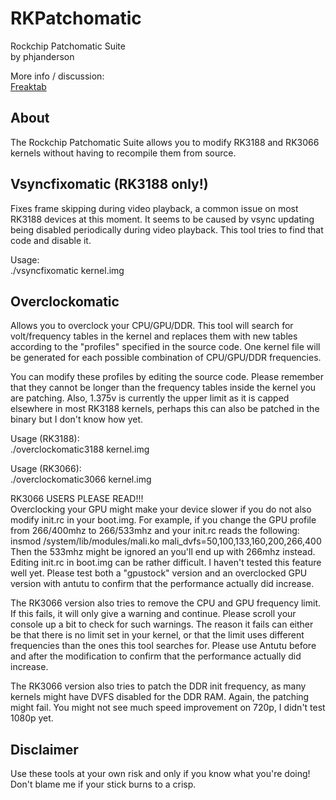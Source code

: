 RKPatchomatic
======
Rockchip Patchomatic Suite  
by phjanderson

More info / discussion:  
[Freaktab](http://www.freaktab.com/showthread.php?7150-rkpatchomatic-tool-overclock-vsync-fix-any-binary-rk3188-kernel!)

About
------
The Rockchip Patchomatic Suite allows you to modify RK3188 and RK3066 kernels without having to recompile them from source.

Vsyncfixomatic (RK3188 only!)
------
Fixes frame skipping during video playback, a common issue on most RK3188 devices at this moment. It seems to be caused by vsync updating being disabled periodically during video playback. This tool tries to find that code and disable it.

Usage:  
./vsyncfixomatic kernel.img

Overclockomatic
------
Allows you to overclock your CPU/GPU/DDR. This tool will search for volt/frequency tables in the kernel and replaces them with new tables according to the "profiles" specified in the source code. One kernel file will be generated for each possible combination of CPU/GPU/DDR frequencies.

You can modify these profiles by editing the source code. Please remember that they cannot be longer than the frequency tables inside the kernel you are patching. Also, 1.375v is currently the upper limit as it is capped elsewhere in most RK3188 kernels, perhaps this can also be patched in the binary but I don't know how yet.

Usage (RK3188):  
./overclockomatic3188 kernel.img

Usage (RK3066):  
./overclockomatic3066 kernel.img

RK3066 USERS PLEASE READ!!!  
Overclocking your GPU might make your device slower if you do not also modify init.rc in your boot.img. For example, if you change the GPU profile from 266/400mhz to 266/533mhz and your init.rc reads the following:  
insmod /system/lib/modules/mali.ko mali_dvfs=50,100,133,160,200,266,400
Then the 533mhz might be ignored an you'll end up with 266mhz instead. Editing init.rc in boot.img can be rather difficult. I haven't tested this feature well yet. Please test both a "gpustock" version and an overclocked GPU version with antutu to confirm that the performance actually did increase.

The RK3066 version also tries to remove the CPU and GPU frequency limit. If this fails, it will only give a warning and continue. Please scroll your console up a bit to check for such warnings. The reason it fails can either be that there is no limit set in your kernel, or that the limit uses different frequencies than the ones this tool searches for. Please use Antutu before and after the modification to confirm that the performance actually did increase.

The RK3066 version also tries to patch the DDR init frequency, as many kernels might have DVFS disabled for the DDR RAM. Again, the patching might fail. You might not see much speed improvement on 720p, I didn't test 1080p yet.

Disclaimer
------
Use these tools at your own risk and only if you know what you're doing! Don't blame me if your stick burns to a crisp.
